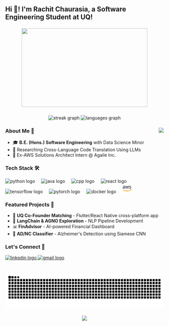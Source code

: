 <h2 align="left">Hi 👋! I'm Rachit Chaurasia, a Software Engineering Student at UQ!</h2>

###

<div align="center">
  <img src="https://media.giphy.com/media/qgQUggAC3Pfv687qPC/giphy.gif" width="400" height="250"/>
</div>

###

<div align="center">
  <img src="https://streak-stats.demolab.com?user=rachitchaurasia&locale=en&mode=daily&theme=dracula&hide_border=false&border_radius=5" height="150" alt="streak graph"  />
  <img src="https://github-readme-stats.vercel.app/api/top-langs?username=rachitchaurasia&locale=en&hide_title=false&layout=compact&card_width=320&langs_count=5&theme=dracula&hide_border=false" height="150" alt="languages graph"  />
</div>

###

<img align="right" height="150" src="https://media.giphy.com/media/HscDLzkO8EOTmgkhQP/giphy.gif"  />

### About Me 🎯

- 🎓 **B.E. (Hons.) Software Engineering** with Data Science Minor
- 🔬 Researching Cross-Language Code Translation Using LLMs
- 💼 Ex-AWS Solutions Architect Intern @ Agaile Inc.

### Tech Stack 🛠️

<div align="left">
  <img src="https://cdn.jsdelivr.net/gh/devicons/devicon/icons/python/python-original.svg" height="30" alt="python logo"  />
  <img width="12" />
  <img src="https://cdn.jsdelivr.net/gh/devicons/devicon/icons/java/java-original.svg" height="30" alt="java logo"  />
  <img width="12" />
  <img src="https://cdn.jsdelivr.net/gh/devicons/devicon/icons/cplusplus/cplusplus-original.svg" height="30" alt="cpp logo"  />
  <img width="12" />
  <img src="https://cdn.jsdelivr.net/gh/devicons/devicon/icons/react/react-original.svg" height="30" alt="react logo"  />
  <img width="12" />
  <img src="https://cdn.jsdelivr.net/gh/devicons/devicon/icons/tensorflow/tensorflow-original.svg" height="30" alt="tensorflow logo"  />
  <img width="12" />
  <img src="https://cdn.jsdelivr.net/gh/devicons/devicon/icons/pytorch/pytorch-original.svg" height="30" alt="pytorch logo"  />
  <img width="12" />
  <img src="https://cdn.jsdelivr.net/gh/devicons/devicon/icons/docker/docker-original.svg" height="30" alt="docker logo"  />
  <img width="12" />
  <img src="https://raw.githubusercontent.com/devicons/devicon/master/icons/amazonwebservices/amazonwebservices-original-wordmark.svg" height="30" alt="aws logo"  />
</div>

### Featured Projects 🚀

- 📱 **UQ Co-Founder Matching** - Flutter/React Native cross-platform app
- 🤖 **LangChain & AGNO Exploration** - NLP Pipeline Development
- 📊 **FinAdvisor** - AI-powered Financial Dashboard
- 🧠 **AD/NC Classifier** - Alzheimer's Detection using Siamese CNN

### Let's Connect 🤝

<div align="left">
  <a href="https://www.linkedin.com/in/rachitchaurasia">
    <img src="https://img.shields.io/static/v1?message=LinkedIn&logo=linkedin&label=&color=0077B5&logoColor=white&labelColor=&style=for-the-badge" height="35" alt="linkedin logo"  />
  </a>
  <a href="mailto:rachitchaurasia2701@gmail.com">
    <img src="https://img.shields.io/static/v1?message=Gmail&logo=gmail&label=&color=D14836&logoColor=white&labelColor=&style=for-the-badge" height="35" alt="gmail logo"  />
  </a>
</div>

###

<br clear="both">

<img src="https://raw.githubusercontent.com/rachitchaurasia/rachitchaurasia/output/snake.svg" alt="Snake animation" />

###

<div align="center">
  <img src="https://profile-counter.glitch.me/rachitchaurasia/count.svg?"  />
</div>
